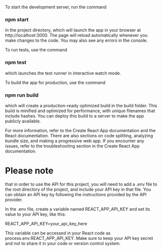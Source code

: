 To start the development server, run the command

### npm start

in the project directory, which will launch the app in your browser at http://localhost:3000. The page will reload automatically whenever you make changes to the code. You may also see any errors in the console.

To run tests, use the command

### npm test

which launches the test runner in interactive watch mode.

To build the app for production, use the command

### npm run build

which will create a production-ready optimized build in the build folder. This build is minified and optimized for performance, with unique filenames that include hashes. You can deploy this build to a server to make the app publicly available.

For more information, refer to the Create React App documentation and the React documentation. There are also sections on code splitting, analyzing bundle size, and making a progressive web app. If you encounter any issues, refer to the troubleshooting section in the Create React App documentation.

<h1>Please note</h1> that in order to use the API for this project, you will need to add a .env file to the root directory of the project, and include your API key in that file. You can obtain an API key by following the instructions provided by the API provider.

In the .env file, create a variable named REACT_APP_API_KEY and set its value to your API key, like this:

REACT_APP_API_KEY=your_api_key_here

This variable can be accessed in your React code as process.env.REACT_APP_API_KEY. Make sure to keep your API key secret and not to share it in your code or version control system.
